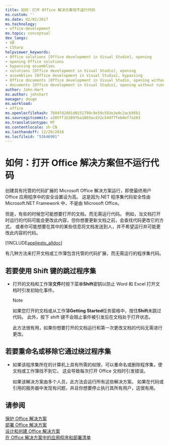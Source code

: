 ```yaml
---
title: 如何：打开 Office 解决方案但不运行代码
ms.custom: ''
ms.date: 02/02/2017
ms.technology:
- office-development
ms.topic: conceptual
dev_langs:
- VB
- CSharp
helpviewer_keywords:
- Office solutions [Office development in Visual Studio], opening
- opening Office solutions
- bypassing assemblies
- solutions [Office development in Visual Studio], opening
- assemblies [Office development in Visual Studio], bypassing
- Office documents [Office development in Visual Studio, opening without running code
- documents [Office development in Visual Studio], opening without running code
author: John-Hart
ms.author: johnhart
manager: douge
ms.workload:
- office
ms.openlocfilehash: 7684fd2d01d0151798c9e59c593e3e0c2acb95b1
ms.sourcegitcommit: a205ff1b389fba1803acd32c54df7feb0ef7a203
ms.translationtype: MT
ms.contentlocale: zh-CN
ms.lasthandoff: 12/20/2018
ms.locfileid: "53646901"
---
```

# <a name="how-to-open-office-solutions-without-running-code"></a>如何：打开 Office 解决方案但不运行代码
  创建具有托管的代码扩展的 Microsoft Office 解决方案运行，即使最终用户 Office 应用程序中的安全设置设为高。 这是因为.NET 程序集代码安全性由 Microsoft.NET Framework 中，不是由 Microsoft Office。  
  
 但是，有些的时候您可能想要打开的文档，而无需运行代码。 例如，当文档打开时运行的代码可能会更改此内容，但你想要更新文档之前，会查找代码更改它的方式。 或者你可能想要在其中的某些信息将文档发送到人，并不希望运行并可能更改此内容的代码。  
  
 [!INCLUDE[appliesto_alldoc](../vsto/includes/appliesto-alldoc-md.md)]  
  
 有几种方法来打开文档或工作簿包含托管的代码扩展，而无需运行的程序集代码。  
  
## <a name="to-bypass-the-assembly-by-using-the-shift-key"></a>若要使用 Shift 键的跳过程序集  
  
-   打开的文档和工作簿**文件**时按下菜单**Shift**密钥以防止 Word 和 Excel 打开文档时引发初始化事件。  
  
    > [!NOTE]  
    >  如果您打开的文档或从工作簿**Getting Started**任务窗格中，按住**Shift**未跳过代码。 此外，按下 shift 键不会阻止事件被引发后在文档处于打开状态。  
  
     此方法很有用，如果你想要打开的文档运行和第一次更改文档的代码无需进行更改。  
  
## <a name="to-bypass-an-assembly-by-renaming-or-removing-it"></a>若要重命名或移除它通过绕过程序集  
  
-   如果该程序集所在的计算机上具有所需的权限，可以重命名或删除程序集，使文档或工作簿找不到它。 这会导致每次打开 Office 文档时引发错误。  
  
     如果该解决方案由多个人员，此方法会运行所有这些解决方案。 如果在代码或引用的服务器中发现有问题，并且你想要停止执行其所有用户，这很有用。  
  
## <a name="see-also"></a>请参阅  
 [保护 Office 解决方案](../vsto/securing-office-solutions.md)   
 [部署 Office 解决方案](../vsto/deploying-an-office-solution.md)   
 [设计和创建 Office 解决方案](../vsto/designing-and-creating-office-solutions.md)   
 [在 Office 解决方案中的应用程序和部署清单](../vsto/application-and-deployment-manifests-in-office-solutions.md)  
  
  